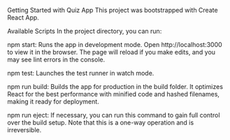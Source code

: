 Getting Started with Quiz App
This project was bootstrapped with Create React App.

Available Scripts
In the project directory, you can run:

npm start: Runs the app in development mode. Open http://localhost:3000 to view it in the browser. The page will reload if you make edits, and you may see lint errors in the console.

npm test: Launches the test runner in watch mode.

npm run build: Builds the app for production in the build folder. It optimizes React for the best performance with minified code and hashed filenames, making it ready for deployment.

npm run eject: If necessary, you can run this command to gain full control over the build setup. Note that this is a one-way operation and is irreversible.
